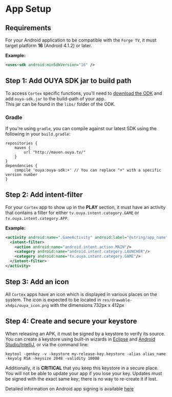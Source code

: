 # App Setup

## Requirements

For your Android application to be compatible with the `Forge TV`, it must target platform **16** (Android 4.1.2) or later.

**Example:**

```xml
<uses-sdk android:minSdkVersion="16" />
```

## Step 1: Add OUYA SDK jar to build path

To access `Cortex` specific functions, you'll need to [download the ODK](https://devs.ouya.tv/developers/odk) and add `ouya-sdk.jar` to the build-path of your app.  
This jar can be found in the `libs/` folder of the ODK.

### Gradle

If you're using `gradle`, you can compile against our latest SDK using the following in your `build.gradle`:

```Gradle
repositories {
    maven {
        url "http://maven.ouya.tv/"
    }
}
dependencies {
    compile 'ouya:ouya-sdk:+' // You can replace "+" with a specific version number
}
```

## Step 2: Add intent-filter

For your `Cortex` app to show up in the **PLAY** section, it must have an activity that contains a filter for either `tv.ouya.intent.category.GAME` or `tv.ouya.intent.category.APP`.

**Example:**

```xml
<activity android:name=".GameActivity" android:label="@string/app_name">
  <intent-filter>
    <action android:name="android.intent.action.MAIN"/>
    <category android:name="android.intent.category.LAUNCHER"/>
    <category android:name="tv.ouya.intent.category.GAME"/>
  </intent-filter>  
</activity>
```

## Step 3: Add an icon

All `Cortex` apps have an icon which is displayed in various places on the system. The icon is expected to be located in `res/drawable-xhdpi/ouya_icon.png` with the dimensions 732px x 412px

## Step 4: Create and secure your keystore

When releasing an APK, it must be signed by a keystore to verify its source. You can create a keystore using built-in wizards in [Eclipse](http://developer.android.com/tools/publishing/app-signing.html#adt) and [Android Studio/IntelliJ](http://developer.android.com/tools/publishing/app-signing.html#studio), or via the command line:

```
keytool -genkey -v -keystore my-release-key.keystore -alias alias_name -keyalg RSA -keysize 2048 -validity 10000
```

Additionally, it is **CRITICAL** that you keep this keystore in a secure place. You will not be able to update your app if you lose your key. Updates must be signed with the exact same key; there is no way to re-create it if lost.

Detailed information on Android app signing is available [here](http://developer.android.com/tools/publishing/app-signing.html)
